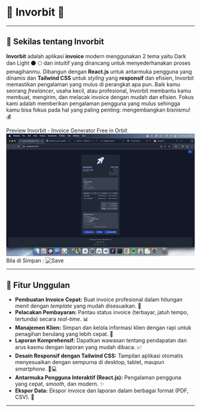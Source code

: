 # 🌌 Invorbit 💫

---

## 🚀 Sekilas tentang Invorbit

**Invorbit** adalah aplikasi **invoice** modern menggunakan 2 tema yaitu Dark dan Light 🌑 🌕 dan intuitif yang dirancang untuk menyederhanakan proses penagihanmu. Dibangun dengan **React.js** untuk antarmuka pengguna yang dinamis dan **Tailwind CSS** untuk *styling* yang **responsif** dan efisien, Invorbit memastikan pengalaman yang mulus di perangkat apa pun. Baik kamu seorang *freelancer*, usaha kecil, atau profesional, Invorbit membantu kamu membuat, mengirim, dan melacak invoice dengan mudah dan efisien. Fokus kami adalah memberikan pengalaman pengguna yang mulus sehingga kamu bisa fokus pada hal yang paling penting: mengembangkan bisnismu! 💰

Preview Invorbit - Invoice Generator Free in Orbit 
![Preview](./public/preview.png)
Bila di Simpan :
![Save](.public/save.png)


---

## 🌟 Fitur Unggulan

* **Pembuatan Invoice Cepat:** Buat invoice profesional dalam hitungan menit dengan *template* yang mudah disesuaikan. 📝
* **Pelacakan Pembayaran:** Pantau status invoice (terbayar, jatuh tempo, tertunda) secara *real-time*. 📊
* **Manajemen Klien:** Simpan dan kelola informasi klien dengan rapi untuk penagihan berulang yang lebih cepat. 🤝
* **Laporan Komprehensif:** Dapatkan wawasan tentang pendapatan dan arus kasmu dengan laporan yang mudah dibaca. 📈
* **Desain Responsif dengan Tailwind CSS:** Tampilan aplikasi otomatis menyesuaikan dengan sempurna di desktop, tablet, maupun *smartphone*. 📱💻
* **Antarmuka Pengguna Interaktif (React.js):** Pengalaman pengguna yang cepat, *smooth*, dan modern. ✨
* **Ekspor Data:** Ekspor invoice dan laporan dalam berbagai format (PDF, CSV). 💾

---
